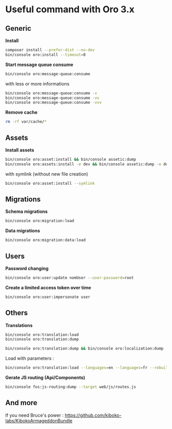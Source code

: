 Useful command with Oro 3.x
========================

## Generic

**Install**

```bash
composer install --prefer-dist --no-dev
bin/console oro:install --timeout=0
 ```

**Start message queue consume**

```bash
bin/console oro:message-queue:consume
 ```

with less or more informations

```bash
bin/console oro:message-queue:consume -v
bin/console oro:message-queue:consume -vv
bin/console oro:message-queue:consume -vvv
 ```
   
**Remove cache**

```bash
rm -rf var/cache/*
```


## Assets
**Install assets**

```bash
bin/console oro:asset:install && bin/console assetic:dump
bin/console oro:assets:install -e dev && bin/console assetic:dump -e dev
```

with symlink (without new file creation)

```bash
bin/console oro:asset:install --symlink
```


## Migrations
**Schema migrations**

```bash
bin/console oro:migration:load
```

**Data migrations**

```bash
bin/console oro:migration:data:load
```

## Users

**Password changing**

```bash
bin/console oro:user:update nomUser --user-password=root
```

**Create a limited access token over time**

```bash
bin/console oro:user:impersonate user 
```

## Others

**Translations**

```bash
bin/console oro:translation:load
bin/console oro:translation:dump 
```

```bash
bin/console oro:translation:dump && bin/console oro:localization:dump
```

Load with parameters :
```bash
bin/console oro:translation:load --languages=en --languages=fr --rebuild-cache
```

**Gerate JS routing (Api/Components)**

```bash
bin/console fos:js-routing:dump --target web/js/routes.js 
```

## And more
If you need Bruce's power : https://github.com/kiboko-labs/KibokoArmageddonBundle